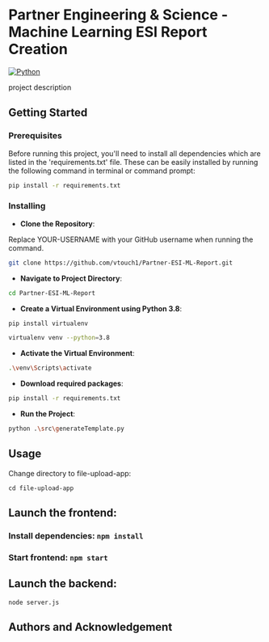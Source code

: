 # Partner Engineering & Science - Machine Learning ESI Report Creation
[![Python](https://img.shields.io/badge/Python-%233776AB.svg?style=flat&logo=Python&logoColor=white)](https://www.python.org/)

project description

## Getting Started
### Prerequisites
Before running this project, you'll need to install all dependencies which are listed in the 'requirements.txt' file. These can be easily installed by running the following command in terminal or command prompt: 
```bash
pip install -r requirements.txt
```

### Installing
- **Clone the Repository**: 

Replace YOUR-USERNAME with your GitHub username when running the command.
```bash
git clone https://github.com/vtouch1/Partner-ESI-ML-Report.git
```
- **Navigate to Project Directory**: 
```bash
cd Partner-ESI-ML-Report
```
- **Create a Virtual Environment using Python 3.8**: 
```bash
pip install virtualenv
```
```bash
virtualenv venv --python=3.8
```
- **Activate the Virtual Environment**: 
```bash
.\venv\Scripts\activate
```
- **Download required packages**: 
```bash
pip install -r requirements.txt
```
- **Run the Project**:
```bash
python .\src\generateTemplate.py
```

## Usage
Change directory to file-upload-app:
```
cd file-upload-app
```

## Launch the frontend:
### Install dependencies: ```npm install```

### Start frontend: ```npm start```

## Launch the backend:
```node server.js```
## Authors and Acknowledgement
